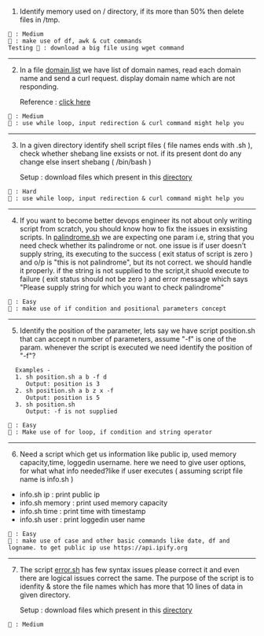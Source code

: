 1. Identify memory used on / directory, if its more than 50% then delete files in /tmp.

```
📏 : Medium 
🔑 : make use of df, awk & cut commands
Testing 🔑 : download a big file using wget command 
```  
----------------
2. In a file [domain.list](https://github.com/DeekshithSN/Lets-Practice/blob/main/ShellScript/Script/domain.list)  we have list of domain names, read each domain name and send a curl request. display domain name which are not responding.  


    Reference : [click here](https://stackoverflow.com/questions/10929453/read-a-file-line-by-line-assigning-the-value-to-a-variable)

```
📏 : Medium 
🔑 : use while loop, input redirection & curl command might help you 
``` 
---------------------------
3. In a given directory identify shell script files ( file names ends with .sh ), check whether shebang line exsists or not. if its present dont do any change else insert shebang ( /bin/bash ) 
       
     Setup : download files which present in this [directory](https://github.com/DeekshithSN/Lets-Practice/tree/main/ShellScript/Script)

```
📏 : Hard 
🔑 : use while loop, input redirection & curl command might help you 
``` 
----------------------------
4. If you want to become better devops engineer its not about only writing script from scratch, you should know how to fix the issues in exsisting scripts. In [palindrome.sh](https://github.com/DeekshithSN/Lets-Practice/blob/main/ShellScript/Script/palindrome.sh) we are expecting one param i.e, string that you need check whether its palindrome or not. one issue is if user doesn't supply string, its executing to the success ( exit status of script is zero ) and o/p is "this is not palindrome", but its not correct. we should handle it properly. if the string is not supplied to the script,it shuold execute to failure ( exit status should not be zero ) and error message which says "Please supply string for which you want to check palindrome" 

```
📏 : Easy 
🔑 : make use of if condition and positional parameters concept 
``` 
------------------------
5. Identify the position of the parameter, lets say we have script position.sh that can accept n number of parameters, assume "-f" is one of the param. whenever the script is executed we need identify the position of "-f"?

```
  Examples - 
  1. sh position.sh a b -f d
     Output: position is 3
  2. sh position.sh a b z x -f 
     Output: position is 5
  3. sh position.sh
     Output: -f is not supplied
```
```
📏 : Easy 
🔑 : Make use of for loop, if condition and string operator  
``` 
--------------------
6. Need a script which get us information like public ip, used memory capacity,time, loggedin username. here we need to give user options, for what what info needed?like if user executes ( assuming script file name is info.sh )
 - info.sh ip  : print public ip
 - info.sh memory : print used memory capacity 
 - info.sh time : print time with timestamp 
 - info.sh user : print loggedin user name 

```
📏 : Easy 
🔑 : make use of case and other basic commands like date, df and logname. to get public ip use https://api.ipify.org   
```
---------------
7. The script [error.sh](https://github.com/DeekshithSN/Lets-Practice/blob/main/ShellScript/Script/error.sh) has few syntax issues please correct it and even there are logical issues correct the same. The purpose of the script is to idenfity & store the file names which has more that 10 lines of data in given directory. 

     Setup : download files which present in this [directory](https://github.com/DeekshithSN/Lets-Practice/tree/main/ShellScript/Script)

```
📏 : Medium   
```
